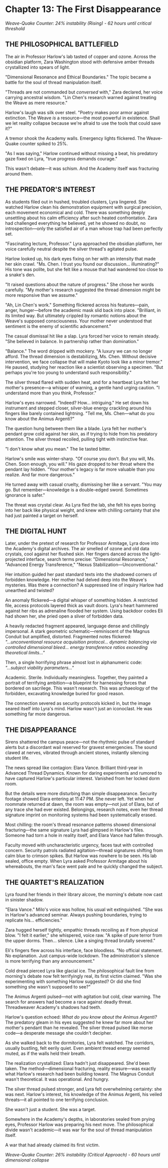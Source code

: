 # Chapter 13: The First Disappearance

*Weave-Quake Counter: 24% instability (Rising) - 62 hours until critical threshold*

## THE PHILOSOPHICAL BATTLEFIELD

The air in Professor Harlow's lab tasted of copper and ozone. Across the obsidian platform, Zara Washington stood with defensive amber threads crystallized into spears of light.

"Dimensional Resonance and Ethical Boundaries." The topic became a battle for the soul of thread manipulation itself.

"Threads are not commanded but *conversed* with," Zara declared, her voice carrying ancestral wisdom. "Lin Chen's research warned against treating the Weave as mere resource."

Harlow's laugh was silk over steel. "Poetry makes poor armor against extinction. The Weave *is* a resource—the most powerful in existence. Shall we let reality collapse because we're afraid to use the tools that could save it?"

A tremor shook the Academy walls. Emergency lights flickered. The Weave-Quake counter spiked to 25%.

"As I was saying," Harlow continued without missing a beat, his predatory gaze fixed on Lyra, "true progress demands courage."

This wasn't debate—it was schism. And the Academy itself was fracturing around them.

## THE PREDATOR'S INTEREST

As students filed out in hushed, troubled clusters, Lyra lingered. She watched Harlow clean his demonstration equipment with surgical precision, each movement economical and cold. There was something deeply unsettling about his calm efficiency after such heated confrontation. Zara had challenged everything he believed, yet he showed no doubt, no introspection—only the satisfied air of a man whose trap had been perfectly set.

"Fascinating lecture, Professor." Lyra approached the obsidian platform, her voice carefully neutral despite the silver thread's agitated pulse.

Harlow looked up, his dark eyes fixing on her with an intensity that made her skin crawl. "Ms. Chen. I trust you found our discussion... illuminating?" His tone was polite, but she felt like a mouse that had wandered too close to a snake's den.

"It raised questions about the nature of progress." She chose her words carefully. "My mother's research suggested the thread dimension might be more responsive than we assume."

"Ah, Lin Chen's work." Something flickered across his features—pain, anger, hunger—before the academic mask slid back into place. "Brilliant, in its limited way. But ultimately crippled by romantic notions about the Weave's supposed consciousness. Your mother never understood that sentiment is the enemy of scientific advancement."

The casual dismissal hit like a slap. Lyra forced her voice to remain steady. "She believed in balance. In partnership rather than domination."

"Balance." The word dripped with mockery. "A luxury we can no longer afford. The thread dimension is destabilizing, Ms. Chen. Without decisive intervention, we face collapse that will make Kyoto look like a minor tremor." He paused, studying her reaction like a scientist observing a specimen. "But perhaps you're too young to understand such responsibility."

The silver thread flared with sudden heat, and for a heartbeat Lyra felt her mother's presence—a whisper of warning, a gentle hand urging caution. "I understand more than you think, Professor."

Harlow's eyes narrowed. "Indeed? How... intriguing." He set down his instrument and stepped closer, silver-blue energy crackling around his fingers like barely contained lightning. "Tell me, Ms. Chen—what do you know about the Animus Argenti?"

The question hung between them like a blade. Lyra felt her mother's pendant grow cold against her skin, as if trying to hide from his predatory attention. The silver thread recoiled, pulling tight with instinctive fear.

"I don't know what you mean." The lie tasted bitter.

Harlow's smile was winter-sharp. "Of course you don't. But you will, Ms. Chen. Soon enough, you will." His gaze dropped to her throat where the pendant lay hidden. "Your mother's legacy is far more valuable than you realize. And far more dangerous."

He turned away with casual cruelty, dismissing her like a servant. "You may go. But remember—knowledge is a double-edged sword. Sometimes ignorance is safer."

The threat was crystal clear. As Lyra fled the lab, she felt his eyes boring into her back like physical weight, and knew with chilling certainty that she had just painted a target on herself.

## THE DIGITAL HUNT

Later, under the pretext of research for Professor Armitage, Lyra dove into the Academy's digital archives. The air smelled of ozone and old data crystals, cool against her flushed skin. Her fingers danced across the light-projected interface, search terms precise: "Dimensional Resonance," "Advanced Energy Transference," "Nexus Stabilization—Unconventional."

Her intuition guided her past standard texts into the shadowed corners of forbidden knowledge. Her mother had delved deep into the Weave's mysteries. Was there a connection? A suppressed line of inquiry Harlow had unearthed and twisted?

An anomaly flickered—a digital whisper of something hidden. A restricted file, access protocols layered thick as vault doors. Lyra's heart hammered against her ribs as adrenaline flooded her system. Using backdoor codes Eli had shown her, she pried open a sliver of forbidden data.

A heavily redacted fragment appeared, language dense and chillingly impersonal. A stark geometric schematic—reminiscent of the Magnus Conduit but amplified, distorted. Fragmented notes flickered: *"...unconventional resource acquisition protocol... dynamic balancing via controlled dimensional bleed... energy transference ratios exceeding theoretical limits..."*

Then, a single horrifying phrase almost lost in alphanumeric code: *"...subject viability parameters..."*

Academic. Sterile. Individually meaningless. Together, they painted a portrait of terrifying ambition—a blueprint for harnessing forces that bordered on sacrilege. This wasn't research. This was archaeology of the forbidden, excavating knowledge buried for good reason.

The connection severed as security protocols kicked in, but the image seared itself into Lyra's mind. Harlow wasn't just an iconoclast. He was something far more dangerous.

## THE DISAPPEARANCE

Sirens shattered the campus peace—not the rhythmic pulse of standard alerts but a discordant wail reserved for gravest emergencies. The sound clawed at nerves, vibrated through ancient stones, instantly silencing student life.

The news spread like contagion: Elara Vance. Brilliant third-year in Advanced Thread Dynamics. Known for daring experiments and rumored to have captured Harlow's particular interest. Vanished from her locked dorm room.

But the details were more disturbing than simple disappearance. Security footage showed Elara entering at 11:47 PM. She never left. Yet when her roommate returned at dawn, the room was empty—not just of Elara, but of any trace she had ever existed. Belongings, research notes, even her thread signature imprint on monitoring systems had been systematically erased.

Most chilling: the room's thread resonance patterns showed dimensional fracturing—the same signature Lyra had glimpsed in Harlow's files. Someone had torn a hole in reality itself, and Elara Vance had fallen through.

Faculty moved with uncharacteristic urgency, faces taut with controlled concern. Security patrols radiated agitation—thread signatures shifting from calm blue to crimson spikes. But Harlow was nowhere to be seen. His lab sealed, office empty. When Lyra asked Professor Armitage about his whereabouts, the man's face went pale and he quickly changed the subject.

## THE QUARTET'S REALIZATION

Lyra found her friends in their library alcove, the morning's debate now cast in sinister shadow.

"Elara Vance." Milo's voice was hollow, his usual wit extinguished. "She was in Harlow's advanced seminar. Always pushing boundaries, trying to replicate his... efficiencies."

Zara hugged herself tightly, empathic threads recoiling as if from physical blow. "I felt it earlier," she whispered, voice raw. "A spike of pure terror from the upper dorms. Then... silence. Like a singing thread brutally severed."

Eli's fingers flew across his interface, face bloodless. "No official statement. No explanation. Just campus-wide lockdown. The administration's silence is more terrifying than any announcement."

Cold dread pierced Lyra like glacial ice. The philosophical fault line from morning's debate now felt terrifyingly real, its first victim claimed. "Was she experimenting with something Harlow suggested? Or did she find something she wasn't supposed to see?"

The Animus Argenti pulsed—not with agitation but cold, clear warning. The search for answers had become a race against deadly threat. Threadweaver Academy's shadows had teeth.

Harlow's question echoed: *What do you know about the Animus Argenti?* The predatory gleam in his eyes suggested he knew far more about her mother's pendant than he revealed. The silver thread pulsed like morse code—a desperate message she couldn't decipher.

As she walked back to the dormitories, Lyra felt watched. The corridors, usually bustling, felt eerily quiet. Even ambient thread energy seemed muted, as if the walls held their breath.

The realization crystallized: Elara hadn't just disappeared. She'd been taken. The method—dimensional fracturing, reality erasure—was exactly what Harlow's research had been building toward. The Magnus Conduit wasn't theoretical. It was operational. And hungry.

The silver thread pulsed stronger, and Lyra felt overwhelming certainty: she was next. Harlow's interest, his knowledge of the Animus Argenti, his veiled threats—it all pointed to one terrifying conclusion.

She wasn't just a student. She was a target.

Somewhere in the Academy's depths, in laboratories sealed from prying eyes, Professor Harlow was preparing his next move. The philosophical divide wasn't academic—it was war for the soul of thread manipulation itself.

A war that had already claimed its first victim.

*Weave-Quake Counter: 26% instability (Critical Approach) - 60 hours until dimensional collapse*

